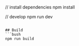 
// install dependencies
npm install

// develop
npm run dev
```

## Build
```bush
npm run build
```


